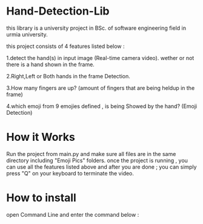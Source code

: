 # Hand-Detection-Lib
this library is a university project in BSc. of software engineering field in urmia university.

this project consists of 4 features listed below :

1.detect the hand(s) in input image (Real-time camera video). wether or not there is a hand shown in the frame.

2.Right,Left or Both hands in the frame Detection.

3.How many fingers are up? (amount of fingers that are being heldup in the frame)

4.which emoji from 9 emojies defined , is being Showed by the hand? (Emoji Detection)

# How it Works
Run the project from main.py and make sure all files are in the same directory including "Emoji Pics" folders.
once the project is running , you can use all the features listed above and after you are done ; you can simply
press "Q" on your keyboard to terminate the video.

# How to install
open Command Line and enter the command below :





